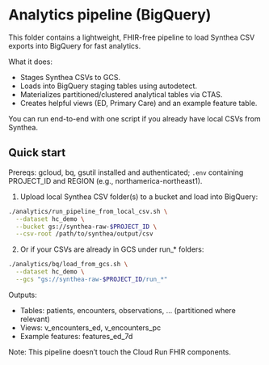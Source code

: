 # Analytics pipeline (BigQuery)

This folder contains a lightweight, FHIR-free pipeline to load Synthea CSV exports into BigQuery for fast analytics.

What it does:
- Stages Synthea CSVs to GCS.
- Loads into BigQuery staging tables using autodetect.
- Materializes partitioned/clustered analytical tables via CTAS.
- Creates helpful views (ED, Primary Care) and an example feature table.

You can run end-to-end with one script if you already have local CSVs from Synthea.

## Quick start

Prereqs: gcloud, bq, gsutil installed and authenticated; `.env` containing PROJECT_ID and REGION (e.g., northamerica-northeast1).

1) Upload local Synthea CSV folder(s) to a bucket and load into BigQuery:

```bash
./analytics/run_pipeline_from_local_csv.sh \
  --dataset hc_demo \
  --bucket gs://synthea-raw-$PROJECT_ID \
  --csv-root /path/to/synthea/output/csv
```

2) Or if your CSVs are already in GCS under run_* folders:

```bash
./analytics/bq/load_from_gcs.sh \
  --dataset hc_demo \
  --gcs "gs://synthea-raw-$PROJECT_ID/run_*"
```

Outputs:
- Tables: patients, encounters, observations, ... (partitioned where relevant)
- Views: v_encounters_ed, v_encounters_pc
- Example features: features_ed_7d

Note: This pipeline doesn’t touch the Cloud Run FHIR components.
